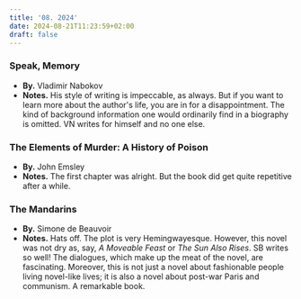 ```yaml
---
title: '08. 2024'
date: 2024-08-21T11:23:59+02:00
draft: false
---
```


### Speak, Memory
- **By.** Vladimir Nabokov
- **Notes.** His style of writing is impeccable, as always. But if you want to learn more about the author's life, you are in for a disappointment. The kind of background information one would ordinarily find in a biography is omitted. VN writes for himself and no one else.

### The Elements of Murder: A History of Poison
- **By.** John Emsley
- **Notes.** The first chapter was alright. But the book did get quite repetitive after a while.

### The Mandarins
- **By.** Simone de Beauvoir
- **Notes.** Hats off. The plot is very Hemingwayesque. However, this novel was not dry as, say, *A Moveable Feast* or *The Sun Also Rises*. SB writes so well! The dialogues, which make up the meat of the novel, are fascinating. Moreover, this is not just a novel about fashionable people living novel-like lives; it is also a novel about post-war Paris and communism. A remarkable book.

